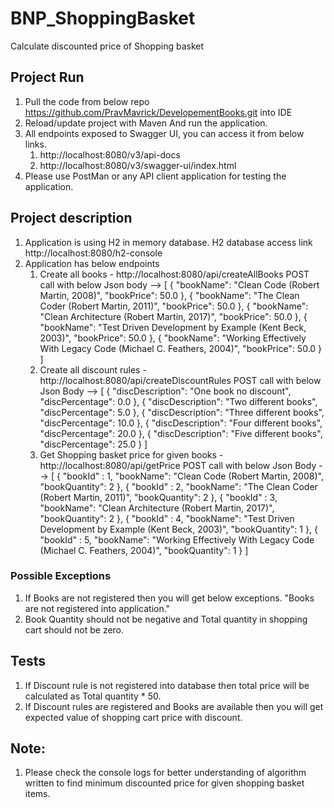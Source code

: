 # BNP_ShoppingBasket
Calculate discounted price of Shopping basket

## Project Run
1. Pull the code from below repo
   https://github.com/PravMavrick/DevelopementBooks.git into IDE
2. Reload/update project with Maven And run the application.
3. All endpoints exposed to Swagger UI, you can access it from below links.
   1. http://localhost:8080/v3/api-docs
   2. http://localhost:8080/v3/swagger-ui/index.html
3. Please use PostMan or any API client application for testing the application.

## Project description
1. Application is using H2 in memory database.
   H2 database access link
   http://localhost:8080/h2-console
2. Application has below endpoints
   1. Create all books -  http://localhost:8080/api/createAllBooks
      POST call with below Json body --> 
      [ {
      "bookName": "Clean Code (Robert Martin, 2008)",
      "bookPrice": 50.0
      },
      {
      "bookName": "The Clean Coder (Robert Martin, 2011)",
      "bookPrice": 50.0
      },
      {
      "bookName": "Clean Architecture (Robert Martin, 2017)",
      "bookPrice": 50.0
      },
      {
      "bookName": "Test Driven Development by Example (Kent Beck, 2003)",
      "bookPrice": 50.0
      },
      {
      "bookName": "Working Effectively With Legacy Code (Michael C. Feathers, 2004)",
      "bookPrice": 50.0
      }
      ]
   2. Create all discount rules - http://localhost:8080/api/createDiscountRules
      POST call with below Json Body --> [
      {
      "discDescription": "One book no discount",
      "discPercentage": 0.0
      },
      {
      "discDescription": "Two different books",
      "discPercentage": 5.0
      },
      {
      "discDescription": "Three different books",
      "discPercentage": 10.0
      },
      {
      "discDescription": "Four different books",
      "discPercentage": 20.0
      },
      {
      "discDescription": "Five different books",
      "discPercentage": 25.0
      }
      ]
   3. Get Shopping basket price for given books - http://localhost:8080/api/getPrice
      POST call with below Json Body -->
      [
      {
      "bookId" : 1,
      "bookName": "Clean Code (Robert Martin, 2008)",
      "bookQuantity": 2
      },
      {
      "bookId" : 2,
      "bookName": "The Clean Coder (Robert Martin, 2011)",
      "bookQuantity": 2
      },
      {
      "bookId" : 3,
      "bookName": "Clean Architecture (Robert Martin, 2017)",
      "bookQuantity": 2
      },
      {
      "bookId" : 4,
      "bookName": "Test Driven Development by Example (Kent Beck, 2003)",
      "bookQuantity": 1
      },
      {
      "bookId" : 5,
      "bookName": "Working Effectively With Legacy Code (Michael C. Feathers, 2004)",
      "bookQuantity": 1
      }
      ]
### Possible Exceptions
  1. If Books are not registered then you will get below exceptions.
     "Books are not registered into application."
  2. Book Quantity should not be negative and Total quantity in shopping cart should not be zero.

## Tests
  1. If Discount rule is not registered into database then total price will be calculated as Total quantity * 50.
  2. If Discount rules are registered and Books are available then you will get expected value of shopping cart price with discount.

## Note:
  1. Please check the console logs for better understanding of algorithm written to find minimum discounted price for given shopping basket items.